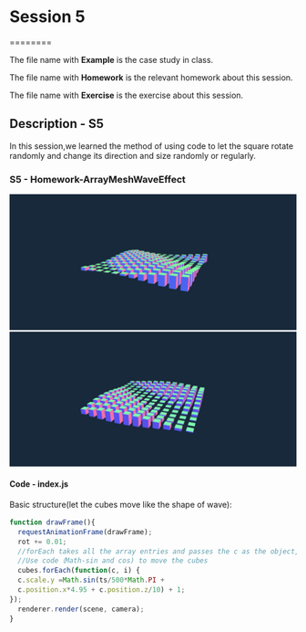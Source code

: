 # Session 5
========

The file name with **Example** is the case study in class.

The file name with **Homework** is the relevant homework about this session.

The file name with **Exercise** is the exercise about this session.

## Description - S5 ##

In this session,we learned the method of using code to let the square rotate randomly and
change its direction and size  randomly or regularly.

### S5 - Homework-ArrayMeshWaveEffect ###
![S5-01](https://github.com/CarelSJ/DAT505-GitHub/blob/master/images/S5-01.png)
![S5-02](https://github.com/CarelSJ/DAT505-GitHub/blob/master/images/S5-02.png)
#### Code - index.js ####

Basic structure(let the cubes move like the shape of wave):
```javascript
function drawFrame(){
  requestAnimationFrame(drawFrame);
  rot += 0.01;
  //forEach takes all the array entries and passes the c as the object, and i as the index
  //Use code（Math-sin and cos) to move the cubes
  cubes.forEach(function(c, i) {
  c.scale.y =Math.sin(ts/500*Math.PI +
  c.position.x*4.95 + c.position.z/10) + 1;
});
  renderer.render(scene, camera);
}
```
